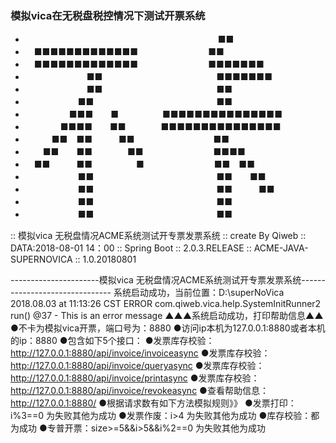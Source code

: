 ### 模拟vica在无税盘税控情况下测试开票系统
* 　　　　　　　　　　　　　　　　　　　　　　■■　　　　　　　　
* 　■■■■■■■■■■■■■　　　　　　　　■■　　　　　　　　
* 　■■■■■■■■■■■■■　　　　　　　　■■■■■■■　　　
* 　　　　　　　■■　　　　　　　　　　　　　■■■■■■■　　　
* 　　　　　　　■■　　　　　　　　　　　　　■■　　　　　　　　
* 　　　　　　■■　　　　　　　　　　　　　　■■　　　　　　　　
* 　　　　　■■■　　■　　　　　■■■■■■■■■■■■■■■　
* 　　　　■■■■　　■■　　　　■■■■■■■■■■■■■■■　
* 　　　■■　■■　　　■■　　　　　　　　　■■　　　　　　　　
* 　　■■　　■■　　　　■■　　　　　　　　■■■■　　　　　　
* 　■■　　　■■　　　　　■　　　　　　　　■■　■■　　　　　
* 　　　　　　■■　　　　　　　　　　　　　　■■　　■■　　　　
* 　　　　　　■■　　　　　　　　　　　　　　■■　　　■■　　　
* 　　　　　　■■　　　　　　　　　　　　　　■■　　　　　　　　
* 　　　　　　■■　　　　　　　　　　　　　　■■　　　　　　　　
　　　　　　　　　　　　　　　　　　　　　　　　　　　　　　　　

:: 模拟vica 无税盘情况ACME系统测试开专票发票系统
:: create By Qiweb
:: DATA:2018-08-01 14：00
:: Spring Boot ::        2.0.3.RELEASE
:: ACME-JAVA-SUPERNOVICA  ::        1.0.20180801

----------------------模拟vica 无税盘情况ACME系统测试开专票发票系统-------------------------------
系统启动成功，当前位置：D:\superNoVica
2018.08.03 at 11:13:26 CST ERROR com.qiweb.vica.help.SystemInitRunner2 run() @37 - This is an error message
▲▲▲系统启动成功，打印帮助信息▲▲
●不卡为模拟vica开票，端口号为：8880
●访问ip本机为127.0.0.1:8880或者本机的ip：8880
●包含如下5个接口：
●发票库存校验：http://127.0.0.1:8880/api/invoice/invoiceasync
●发票库存校验：http://127.0.0.1:8880/api/invoice/queryasync
●发票库存校验：http://127.0.0.1:8880/api/invoice/printasync
●发票库存校验：http://127.0.0.1:8880/api/invoice/revokeasync
●查看帮助信息：http://127.0.0.1:8880/
●根据请求数有如下方法模拟规则》》
●发票打印：i%3==0 为失败其他为成功 
●发票作废：i>4 为失败其他为成功 
●库存校验：都为成功
●专普开票：size>=5&&i>5&&i%2==0 为失败其他为成功
